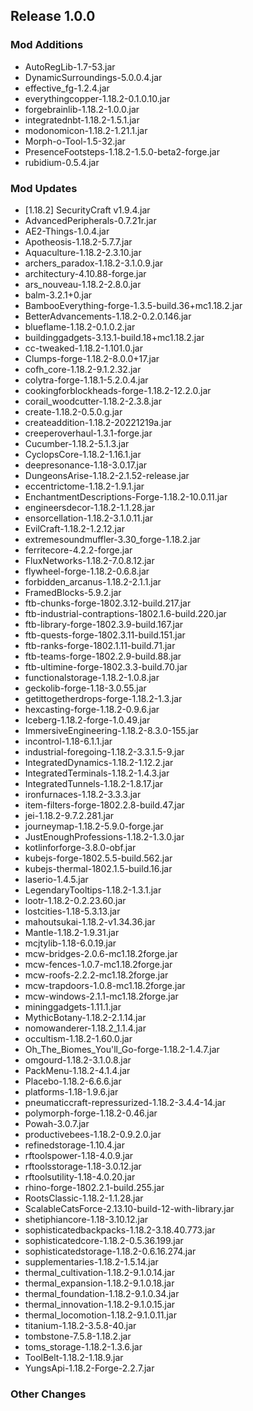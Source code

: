 ## Release 1.0.0

### Mod Additions
- AutoRegLib-1.7-53.jar
- DynamicSurroundings-5.0.0.4.jar
- effective_fg-1.2.4.jar
- everythingcopper-1.18.2-0.1.0.10.jar
- forgebrainlib-1.18.2-1.0.0.jar
- integratednbt-1.18.2-1.5.1.jar
- modonomicon-1.18.2-1.21.1.jar
- Morph-o-Tool-1.5-32.jar
- PresenceFootsteps-1.18.2-1.5.0-beta2-forge.jar
- rubidium-0.5.4.jar
### Mod Updates
- [1.18.2] SecurityCraft v1.9.4.jar
- AdvancedPeripherals-0.7.21r.jar
- AE2-Things-1.0.4.jar
- Apotheosis-1.18.2-5.7.7.jar
- Aquaculture-1.18.2-2.3.10.jar
- archers_paradox-1.18.2-3.1.0.9.jar
- architectury-4.10.88-forge.jar
- ars_nouveau-1.18.2-2.8.0.jar
- balm-3.2.1+0.jar
- BambooEverything-forge-1.3.5-build.36+mc1.18.2.jar
- BetterAdvancements-1.18.2-0.2.0.146.jar
- blueflame-1.18.2-0.1.0.2.jar
- buildinggadgets-3.13.1-build.18+mc1.18.2.jar
- cc-tweaked-1.18.2-1.101.0.jar
- Clumps-forge-1.18.2-8.0.0+17.jar
- cofh_core-1.18.2-9.1.2.32.jar
- colytra-forge-1.18.1-5.2.0.4.jar
- cookingforblockheads-forge-1.18.2-12.2.0.jar
- corail_woodcutter-1.18.2-2.3.8.jar
- create-1.18.2-0.5.0.g.jar
- createaddition-1.18.2-20221219a.jar
- creeperoverhaul-1.3.1-forge.jar
- Cucumber-1.18.2-5.1.3.jar
- CyclopsCore-1.18.2-1.16.1.jar
- deepresonance-1.18-3.0.17.jar
- DungeonsArise-1.18.2-2.1.52-release.jar
- eccentrictome-1.18.2-1.9.1.jar
- EnchantmentDescriptions-Forge-1.18.2-10.0.11.jar
- engineersdecor-1.18.2-1.1.28.jar
- ensorcellation-1.18.2-3.1.0.11.jar
- EvilCraft-1.18.2-1.2.12.jar
- extremesoundmuffler-3.30_forge-1.18.2.jar
- ferritecore-4.2.2-forge.jar
- FluxNetworks-1.18.2-7.0.8.12.jar
- flywheel-forge-1.18.2-0.6.8.jar
- forbidden_arcanus-1.18.2-2.1.1.jar
- FramedBlocks-5.9.2.jar
- ftb-chunks-forge-1802.3.12-build.217.jar
- ftb-industrial-contraptions-1802.1.6-build.220.jar
- ftb-library-forge-1802.3.9-build.167.jar
- ftb-quests-forge-1802.3.11-build.151.jar
- ftb-ranks-forge-1802.1.11-build.71.jar
- ftb-teams-forge-1802.2.9-build.88.jar
- ftb-ultimine-forge-1802.3.3-build.70.jar
- functionalstorage-1.18.2-1.0.8.jar
- geckolib-forge-1.18-3.0.55.jar
- getittogetherdrops-forge-1.18.2-1.3.jar
- hexcasting-forge-1.18.2-0.9.6.jar
- Iceberg-1.18.2-forge-1.0.49.jar
- ImmersiveEngineering-1.18.2-8.3.0-155.jar
- incontrol-1.18-6.1.1.jar
- industrial-foregoing-1.18.2-3.3.1.5-9.jar
- IntegratedDynamics-1.18.2-1.12.2.jar
- IntegratedTerminals-1.18.2-1.4.3.jar
- IntegratedTunnels-1.18.2-1.8.17.jar
- ironfurnaces-1.18.2-3.3.3.jar
- item-filters-forge-1802.2.8-build.47.jar
- jei-1.18.2-9.7.2.281.jar
- journeymap-1.18.2-5.9.0-forge.jar
- JustEnoughProfessions-1.18.2-1.3.0.jar
- kotlinforforge-3.8.0-obf.jar
- kubejs-forge-1802.5.5-build.562.jar
- kubejs-thermal-1802.1.5-build.16.jar
- laserio-1.4.5.jar
- LegendaryTooltips-1.18.2-1.3.1.jar
- lootr-1.18.2-0.2.23.60.jar
- lostcities-1.18-5.3.13.jar
- mahoutsukai-1.18.2-v1.34.36.jar
- Mantle-1.18.2-1.9.31.jar
- mcjtylib-1.18-6.0.19.jar
- mcw-bridges-2.0.6-mc1.18.2forge.jar
- mcw-fences-1.0.7-mc1.18.2forge.jar
- mcw-roofs-2.2.2-mc1.18.2forge.jar
- mcw-trapdoors-1.0.8-mc1.18.2forge.jar
- mcw-windows-2.1.1-mc1.18.2forge.jar
- mininggadgets-1.11.1.jar
- MythicBotany-1.18.2-2.1.14.jar
- nomowanderer-1.18.2_1.1.4.jar
- occultism-1.18.2-1.60.0.jar
- Oh_The_Biomes_You'll_Go-forge-1.18.2-1.4.7.jar
- omgourd-1.18.2-3.1.0.8.jar
- PackMenu-1.18.2-4.1.4.jar
- Placebo-1.18.2-6.6.6.jar
- platforms-1.18-1.9.6.jar
- pneumaticcraft-repressurized-1.18.2-3.4.4-14.jar
- polymorph-forge-1.18.2-0.46.jar
- Powah-3.0.7.jar
- productivebees-1.18.2-0.9.2.0.jar
- refinedstorage-1.10.4.jar
- rftoolspower-1.18-4.0.9.jar
- rftoolsstorage-1.18-3.0.12.jar
- rftoolsutility-1.18-4.0.20.jar
- rhino-forge-1802.2.1-build.255.jar
- RootsClassic-1.18.2-1.1.28.jar
- ScalableCatsForce-2.13.10-build-12-with-library.jar
- shetiphiancore-1.18-3.10.12.jar
- sophisticatedbackpacks-1.18.2-3.18.40.773.jar
- sophisticatedcore-1.18.2-0.5.36.199.jar
- sophisticatedstorage-1.18.2-0.6.16.274.jar
- supplementaries-1.18.2-1.5.14.jar
- thermal_cultivation-1.18.2-9.1.0.14.jar
- thermal_expansion-1.18.2-9.1.0.18.jar
- thermal_foundation-1.18.2-9.1.0.34.jar
- thermal_innovation-1.18.2-9.1.0.15.jar
- thermal_locomotion-1.18.2-9.1.0.11.jar
- titanium-1.18.2-3.5.8-40.jar
- tombstone-7.5.8-1.18.2.jar
- toms_storage-1.18.2-1.3.6.jar
- ToolBelt-1.18.2-1.18.9.jar
- YungsApi-1.18.2-Forge-2.2.7.jar
### Other Changes
